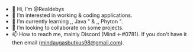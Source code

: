 - 👋 Hi, I’m @Realdebys
- 👀 I’m interested in working & coding applications.
- 🌱 I’m currently learning ,, Java " & ,, Phyton ".
- 💞️ I’m looking to collaborate on some projects.
- 📫 How to reach me, mainly Discord (Mind <-#0781). If you don't have it then email (mindaugasbutkus98@gmail.com).

<!---
Realdebys/Realdebys is a ✨ special ✨ repository because its `README.md` (this file) appears on your GitHub profile.
You can click the Preview link to take a look at your changes.
--->
